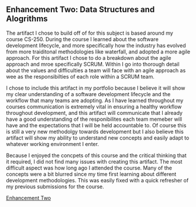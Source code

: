 ## Enhancement Two: Data Structures and Alogrithms
The artifact I chose to build off of for this subject is based around my course CS-250. During the course I learned about the software development lifecycle, and more specifically how the industry has evolved from more traiditonal methodologies like waterfall, and adopted a more agile approach. For this artifact I chose to do a breakdown about the agile approach and mroe specifically SCRUM. Within I go into thorough detail about the values and difficulties a team will face with an agile approach as wee as the responsibilties of each role within a SCRUM team.  
  
I chose to include this artifact in my portfolio because I believe it will show my clear understanding of a software development lifecycle and the workflow that many teams are adopting. As I have learned throughout my courses communication is extremely vital in ensuring a healthy workflow throughout development, and this artifact will communicate that  I already have a good understanding of the responibilites each team memeber will have and the expectations that I will be held accountable to. Of course this is still a very new methodolgy towards development but I also believe this artifact will show my ability to understand new concepts and easily adapt to whatever working environment I enter.  
  
Because I enjoyed the concpets of this course and the critical thinking that it required, I did not find many issues with creating this artifact. The most difficult aspect was how long ago I attended the course. Many of the concepts were a bit blurred since my time first learning about different development methodologies. This was easily fixed with a quick refresher of my previous submissions for the course.   

<a href="Enhancement2.docx">Enhancement Two</a>

